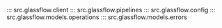 ::: src.glassflow.client
::: src.glassflow.pipelines
::: src.glassflow.config
::: src.glassflow.models.operations
::: src.glassflow.models.errors

